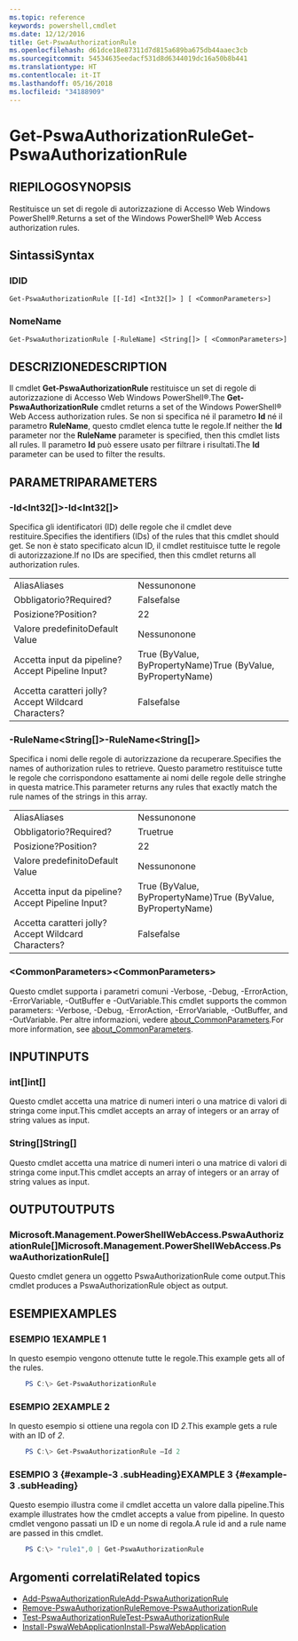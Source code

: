 ```yaml
---
ms.topic: reference
keywords: powershell,cmdlet
ms.date: 12/12/2016
title: Get-PswaAuthorizationRule
ms.openlocfilehash: d61dce18e87311d7d815a689ba675db44aaec3cb
ms.sourcegitcommit: 54534635eedacf531d8d6344019dc16a50b8b441
ms.translationtype: HT
ms.contentlocale: it-IT
ms.lasthandoff: 05/16/2018
ms.locfileid: "34188909"
---
```

# <a name="get-pswaauthorizationrule"></a><span data-ttu-id="3a0ef-103">Get-PswaAuthorizationRule</span><span class="sxs-lookup"><span data-stu-id="3a0ef-103">Get-PswaAuthorizationRule</span></span>

## <a name="synopsis"></a><span data-ttu-id="3a0ef-104">RIEPILOGO</span><span class="sxs-lookup"><span data-stu-id="3a0ef-104">SYNOPSIS</span></span>

<span data-ttu-id="3a0ef-105">Restituisce un set di regole di autorizzazione di Accesso Web Windows PowerShell®.</span><span class="sxs-lookup"><span data-stu-id="3a0ef-105">Returns a set of the Windows PowerShell® Web Access authorization rules.</span></span>

## <a name="syntax"></a><span data-ttu-id="3a0ef-106">Sintassi</span><span class="sxs-lookup"><span data-stu-id="3a0ef-106">Syntax</span></span>

### <a name="id"></a><span data-ttu-id="3a0ef-107">ID</span><span class="sxs-lookup"><span data-stu-id="3a0ef-107">ID</span></span>
```
Get-PswaAuthorizationRule [[-Id] <Int32[]> ] [ <CommonParameters>]
```

### <a name="name"></a><span data-ttu-id="3a0ef-108">Nome</span><span class="sxs-lookup"><span data-stu-id="3a0ef-108">Name</span></span>
```
Get-PswaAuthorizationRule [-RuleName] <String[]> [ <CommonParameters>]
```

## <a name="description"></a><span data-ttu-id="3a0ef-109">DESCRIZIONE</span><span class="sxs-lookup"><span data-stu-id="3a0ef-109">DESCRIPTION</span></span>

<span data-ttu-id="3a0ef-110">Il cmdlet **Get-PswaAuthorizationRule** restituisce un set di regole di autorizzazione di Accesso Web Windows PowerShell®.</span><span class="sxs-lookup"><span data-stu-id="3a0ef-110">The **Get-PswaAuthorizationRule** cmdlet returns a set of the Windows PowerShell® Web Access authorization rules.</span></span>
<span data-ttu-id="3a0ef-111">Se non si specifica né il parametro **Id** né il parametro **RuleName**, questo cmdlet elenca tutte le regole.</span><span class="sxs-lookup"><span data-stu-id="3a0ef-111">If neither the **Id** parameter nor the **RuleName** parameter is specified, then this cmdlet lists all rules.</span></span> <span data-ttu-id="3a0ef-112">Il parametro **Id** può essere usato per filtrare i risultati.</span><span class="sxs-lookup"><span data-stu-id="3a0ef-112">The **Id** parameter can be used to filter the results.</span></span>

## <a name="parameters"></a><span data-ttu-id="3a0ef-113">PARAMETRI</span><span class="sxs-lookup"><span data-stu-id="3a0ef-113">PARAMETERS</span></span>

### <a name="-idltint32gt"></a><span data-ttu-id="3a0ef-114">-Id&lt;Int32\[\]&gt;</span><span class="sxs-lookup"><span data-stu-id="3a0ef-114">-Id&lt;Int32\[\]&gt;</span></span>

<span data-ttu-id="3a0ef-115">Specifica gli identificatori (ID) delle regole che il cmdlet deve restituire.</span><span class="sxs-lookup"><span data-stu-id="3a0ef-115">Specifies the identifiers (IDs) of the rules that this cmdlet should get.</span></span> <span data-ttu-id="3a0ef-116">Se non è stato specificato alcun ID, il cmdlet restituisce tutte le regole di autorizzazione.</span><span class="sxs-lookup"><span data-stu-id="3a0ef-116">If no IDs are specified, then this cmdlet returns all authorization rules.</span></span>

|||
|-|-|
| <span data-ttu-id="3a0ef-117">Alias</span><span class="sxs-lookup"><span data-stu-id="3a0ef-117">Aliases</span></span>                              | <span data-ttu-id="3a0ef-118">Nessuno</span><span class="sxs-lookup"><span data-stu-id="3a0ef-118">none</span></span>                                 |
| <span data-ttu-id="3a0ef-119">Obbligatorio?</span><span class="sxs-lookup"><span data-stu-id="3a0ef-119">Required?</span></span>                            | <span data-ttu-id="3a0ef-120">False</span><span class="sxs-lookup"><span data-stu-id="3a0ef-120">false</span></span>                                |
| <span data-ttu-id="3a0ef-121">Posizione?</span><span class="sxs-lookup"><span data-stu-id="3a0ef-121">Position?</span></span>                            | <span data-ttu-id="3a0ef-122">2</span><span class="sxs-lookup"><span data-stu-id="3a0ef-122">2</span></span>                                    |
| <span data-ttu-id="3a0ef-123">Valore predefinito</span><span class="sxs-lookup"><span data-stu-id="3a0ef-123">Default Value</span></span>                        | <span data-ttu-id="3a0ef-124">Nessuno</span><span class="sxs-lookup"><span data-stu-id="3a0ef-124">none</span></span>                                 |
| <span data-ttu-id="3a0ef-125">Accetta input da pipeline?</span><span class="sxs-lookup"><span data-stu-id="3a0ef-125">Accept Pipeline Input?</span></span>               | <span data-ttu-id="3a0ef-126">True (ByValue, ByPropertyName)</span><span class="sxs-lookup"><span data-stu-id="3a0ef-126">True (ByValue, ByPropertyName)</span></span>       |
| <span data-ttu-id="3a0ef-127">Accetta caratteri jolly?</span><span class="sxs-lookup"><span data-stu-id="3a0ef-127">Accept Wildcard Characters?</span></span>          | <span data-ttu-id="3a0ef-128">False</span><span class="sxs-lookup"><span data-stu-id="3a0ef-128">false</span></span>                                |

### <a name="-rulenameltstringgt"></a><span data-ttu-id="3a0ef-129">-RuleName&lt;String\[\]&gt;</span><span class="sxs-lookup"><span data-stu-id="3a0ef-129">-RuleName&lt;String\[\]&gt;</span></span>

<span data-ttu-id="3a0ef-130">Specifica i nomi delle regole di autorizzazione da recuperare.</span><span class="sxs-lookup"><span data-stu-id="3a0ef-130">Specifies the names of authorization rules to retrieve.</span></span> <span data-ttu-id="3a0ef-131">Questo parametro restituisce tutte le regole che corrispondono esattamente ai nomi delle regole delle stringhe in questa matrice.</span><span class="sxs-lookup"><span data-stu-id="3a0ef-131">This parameter returns any rules that exactly match the rule names of the strings in this array.</span></span>

|||
|-|-|
| <span data-ttu-id="3a0ef-132">Alias</span><span class="sxs-lookup"><span data-stu-id="3a0ef-132">Aliases</span></span>                              | <span data-ttu-id="3a0ef-133">Nessuno</span><span class="sxs-lookup"><span data-stu-id="3a0ef-133">none</span></span>                                 |
| <span data-ttu-id="3a0ef-134">Obbligatorio?</span><span class="sxs-lookup"><span data-stu-id="3a0ef-134">Required?</span></span>                            | <span data-ttu-id="3a0ef-135">True</span><span class="sxs-lookup"><span data-stu-id="3a0ef-135">true</span></span>                                 |
| <span data-ttu-id="3a0ef-136">Posizione?</span><span class="sxs-lookup"><span data-stu-id="3a0ef-136">Position?</span></span>                            | <span data-ttu-id="3a0ef-137">2</span><span class="sxs-lookup"><span data-stu-id="3a0ef-137">2</span></span>                                    |
| <span data-ttu-id="3a0ef-138">Valore predefinito</span><span class="sxs-lookup"><span data-stu-id="3a0ef-138">Default Value</span></span>                        | <span data-ttu-id="3a0ef-139">Nessuno</span><span class="sxs-lookup"><span data-stu-id="3a0ef-139">none</span></span>                                 |
| <span data-ttu-id="3a0ef-140">Accetta input da pipeline?</span><span class="sxs-lookup"><span data-stu-id="3a0ef-140">Accept Pipeline Input?</span></span>               | <span data-ttu-id="3a0ef-141">True (ByValue, ByPropertyName)</span><span class="sxs-lookup"><span data-stu-id="3a0ef-141">True (ByValue, ByPropertyName)</span></span>       |
| <span data-ttu-id="3a0ef-142">Accetta caratteri jolly?</span><span class="sxs-lookup"><span data-stu-id="3a0ef-142">Accept Wildcard Characters?</span></span>          | <span data-ttu-id="3a0ef-143">False</span><span class="sxs-lookup"><span data-stu-id="3a0ef-143">false</span></span>                                |

### <a name="ltcommonparametersgt"></a><span data-ttu-id="3a0ef-144">&lt;CommonParameters&gt;</span><span class="sxs-lookup"><span data-stu-id="3a0ef-144">&lt;CommonParameters&gt;</span></span>

<span data-ttu-id="3a0ef-145">Questo cmdlet supporta i parametri comuni -Verbose, -Debug, -ErrorAction, -ErrorVariable, -OutBuffer e -OutVariable.</span><span class="sxs-lookup"><span data-stu-id="3a0ef-145">This cmdlet supports the common parameters: -Verbose, -Debug, -ErrorAction, -ErrorVariable, -OutBuffer, and -OutVariable.</span></span>
<span data-ttu-id="3a0ef-146">Per altre informazioni, vedere [about_CommonParameters](http://go.microsoft.com/fwlink/p/?LinkID=113216).</span><span class="sxs-lookup"><span data-stu-id="3a0ef-146">For more information, see [about_CommonParameters](http://go.microsoft.com/fwlink/p/?LinkID=113216).</span></span>

## <a name="inputs"></a><span data-ttu-id="3a0ef-147">INPUT</span><span class="sxs-lookup"><span data-stu-id="3a0ef-147">INPUTS</span></span>

### <a name="int"></a><span data-ttu-id="3a0ef-148">int\[\]</span><span class="sxs-lookup"><span data-stu-id="3a0ef-148">int\[\]</span></span>

<span data-ttu-id="3a0ef-149">Questo cmdlet accetta una matrice di numeri interi o una matrice di valori di stringa come input.</span><span class="sxs-lookup"><span data-stu-id="3a0ef-149">This cmdlet accepts an array of integers or an array of string values as input.</span></span>

### <a name="string"></a><span data-ttu-id="3a0ef-150">String\[\]</span><span class="sxs-lookup"><span data-stu-id="3a0ef-150">String\[\]</span></span>

<span data-ttu-id="3a0ef-151">Questo cmdlet accetta una matrice di numeri interi o una matrice di valori di stringa come input.</span><span class="sxs-lookup"><span data-stu-id="3a0ef-151">This cmdlet accepts an array of integers or an array of string values as input.</span></span>

## <a name="outputs"></a><span data-ttu-id="3a0ef-152">OUTPUT</span><span class="sxs-lookup"><span data-stu-id="3a0ef-152">OUTPUTS</span></span>

### <a name="microsoftmanagementpowershellwebaccesspswaauthorizationrule"></a><span data-ttu-id="3a0ef-153">Microsoft.Management.PowerShellWebAccess.PswaAuthorizationRule\[\]</span><span class="sxs-lookup"><span data-stu-id="3a0ef-153">Microsoft.Management.PowerShellWebAccess.PswaAuthorizationRule\[\]</span></span>

<span data-ttu-id="3a0ef-154">Questo cmdlet genera un oggetto PswaAuthorizationRule come output.</span><span class="sxs-lookup"><span data-stu-id="3a0ef-154">This cmdlet produces a PswaAuthorizationRule object as output.</span></span>


## <a name="examples"></a><span data-ttu-id="3a0ef-155">ESEMPI</span><span class="sxs-lookup"><span data-stu-id="3a0ef-155">EXAMPLES</span></span>

### <a name="example-1"></a><span data-ttu-id="3a0ef-156">ESEMPIO 1</span><span class="sxs-lookup"><span data-stu-id="3a0ef-156">EXAMPLE 1</span></span>

<span data-ttu-id="3a0ef-157">In questo esempio vengono ottenute tutte le regole.</span><span class="sxs-lookup"><span data-stu-id="3a0ef-157">This example gets all of the rules.</span></span>

```PowerShell
    PS C:\> Get-PswaAuthorizationRule
```

### <a name="example-2"></a><span data-ttu-id="3a0ef-158">ESEMPIO 2</span><span class="sxs-lookup"><span data-stu-id="3a0ef-158">EXAMPLE 2</span></span>

<span data-ttu-id="3a0ef-159">In questo esempio si ottiene una regola con ID *2*.</span><span class="sxs-lookup"><span data-stu-id="3a0ef-159">This example gets a rule with an ID of *2*.</span></span>

```PowerShell
    PS C:\> Get-PswaAuthorizationRule –Id 2
```

### <a name="example-3-example-3-subheading"></a><span data-ttu-id="3a0ef-160">ESEMPIO 3 {#example-3 .subHeading}</span><span class="sxs-lookup"><span data-stu-id="3a0ef-160">EXAMPLE 3 {#example-3 .subHeading}</span></span>

<span data-ttu-id="3a0ef-161">Questo esempio illustra come il cmdlet accetta un valore dalla pipeline.</span><span class="sxs-lookup"><span data-stu-id="3a0ef-161">This example illustrates how the cmdlet accepts a value from pipeline.</span></span>
<span data-ttu-id="3a0ef-162">In questo cmdlet vengono passati un ID e un nome di regola.</span><span class="sxs-lookup"><span data-stu-id="3a0ef-162">A rule id and a rule name are passed in this cmdlet.</span></span>

```PowerShell
    PS C:\> "rule1",0 | Get-PswaAuthorizationRule
```

## <a name="related-topics"></a><span data-ttu-id="3a0ef-163">Argomenti correlati</span><span class="sxs-lookup"><span data-stu-id="3a0ef-163">Related topics</span></span>

- [<span data-ttu-id="3a0ef-164">Add-PswaAuthorizationRule</span><span class="sxs-lookup"><span data-stu-id="3a0ef-164">Add-PswaAuthorizationRule</span></span>](add-pswaauthorizationrule.md)
- [<span data-ttu-id="3a0ef-165">Remove-PswaAuthorizationRule</span><span class="sxs-lookup"><span data-stu-id="3a0ef-165">Remove-PswaAuthorizationRule</span></span>](remove-pswaauthorizationrule.md)
- [<span data-ttu-id="3a0ef-166">Test-PswaAuthorizationRule</span><span class="sxs-lookup"><span data-stu-id="3a0ef-166">Test-PswaAuthorizationRule</span></span>](test-pswaauthorizationrule.md)
- [<span data-ttu-id="3a0ef-167">Install-PswaWebApplication</span><span class="sxs-lookup"><span data-stu-id="3a0ef-167">Install-PswaWebApplication</span></span>](install-pswawebapplication.md)